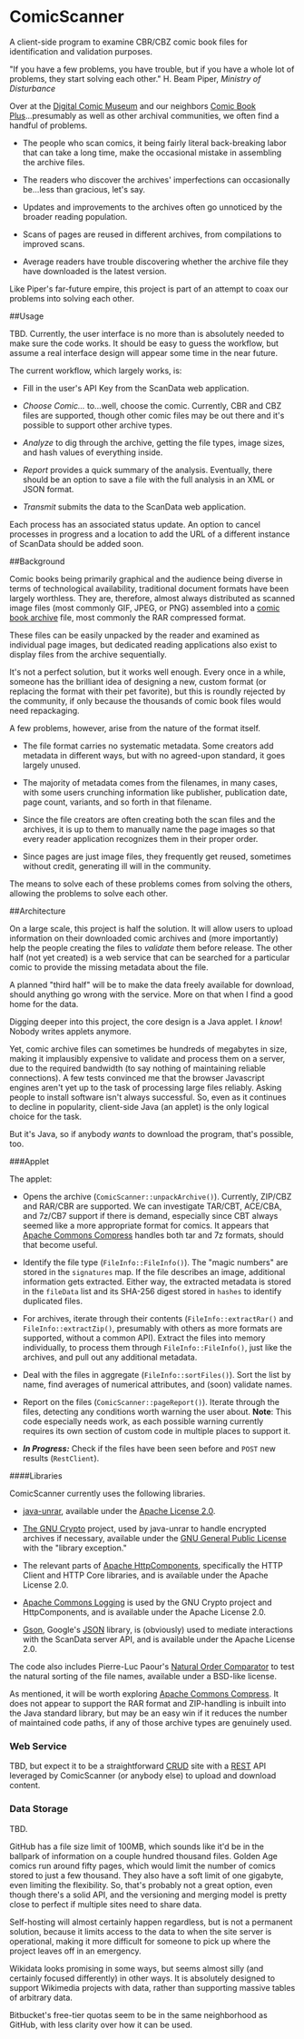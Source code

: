 # ComicScanner
A client-side program to examine CBR/CBZ comic book files for identification and validation purposes.

"If you have a few problems, you have trouble, but if you have a whole lot of problems, they start solving each other."  H. Beam Piper, _Ministry of Disturbance_

Over at the [Digital Comic Museum](http://digitalcomicmuseum.com/) and our neighbors [Comic Book Plus](http://comicbookplus.com/)...presumably as well as other archival communities, we often find a handful of problems.

 - The people who scan comics, it being fairly literal back-breaking labor that can take a long time, make the occasional mistake in assembling the archive files.

 - The readers who discover the archives' imperfections can occasionally be...less than gracious, let's say.

 - Updates and improvements to the archives often go unnoticed by the broader reading population.

 - Scans of pages are reused in different archives, from compilations to improved scans.

 - Average readers have trouble discovering whether the archive file they have downloaded is the latest version.

Like Piper's far-future empire, this project is part of an attempt to coax our problems into solving each other.

##Usage

TBD.  Currently, the user interface is no more than is absolutely needed to make sure the code works.  It should be easy to guess the workflow, but assume a real interface design will appear some time in the near future.

The current workflow, which largely works, is:

 - Fill in the user's API Key from the ScanData web application.

 - _Choose Comic..._ to...well, choose the comic.  Currently, CBR and CBZ files are supported, though other comic files may be out there and it's possible to support other archive types.

 - _Analyze_ to dig through the archive, getting the file types, image sizes, and hash values of everything inside.

 - _Report_ provides a quick summary of the analysis.  Eventually, there should be an option to save a file with the full analysis in an XML or JSON format.

 - _Transmit_ submits the data to the ScanData web application.

Each process has an associated status update.  An option to cancel processes in progress and a location to add the URL of a different instance of ScanData should be added soon.

##Background

Comic books being primarily graphical and the audience being diverse in terms of technological availability, traditional document formats have been largely worthless.  They are, therefore, almost always distributed as scanned image files (most commonly GIF, JPEG, or PNG) assembled into a [comic book archive](https://en.wikipedia.org/wiki/Comic_book_archive) file, most commonly the RAR compressed format.

These files can be easily unpacked by the reader and examined as individual page images, but dedicated reading applications also exist to display files from the archive sequentially.

It's not a perfect solution, but it works well enough.  Every once in a while, someone has the brilliant idea of designing a new, custom format (or replacing the format with their pet favorite), but this is roundly rejected by the community, if only because the thousands of comic book files would need repackaging.

A few problems, however, arise from the nature of the format itself.

 - The file format carries no systematic metadata.  Some creators add metadata in different ways, but with no agreed-upon standard, it goes largely unused.

 - The majority of metadata comes from the filenames, in many cases, with some users crunching information like publisher, publication date, page count, variants, and so forth in that filename.

 - Since the file creators are often creating both the scan files and the archives, it is up to them to manually name the page images so that every reader application recognizes them in their proper order.

 - Since pages are just image files, they frequently get reused, sometimes without credit, generating ill will in the community.

The means to solve each of these problems comes from solving the others, allowing the problems to solve each other.

##Architecture

On a large scale, this project is half the solution.  It will allow users to upload information on their downloaded comic archives and (more importantly) help the people creating the files to _validate_ them before release.  The other half (not yet created) is a web service that can be searched for a particular comic to provide the missing metadata about the file.

A planned "third half" will be to make the data freely available for download, should anything go wrong with the service.  More on that when I find a good home for the data.

Digging deeper into this project, the core design is a Java applet.  I _know_!  Nobody writes applets anymore.

Yet, comic archive files can sometimes be hundreds of megabytes in size, making it implausibly expensive to validate and process them on a server, due to the required bandwidth (to say nothing of maintaining reliable connections).  A few tests convinced me that the browser Javascript engines aren't yet up to the task of processing large files reliably.  Asking people to install software isn't always successful.  So, even as it continues to decline in popularity, client-side Java (an applet) is the only logical choice for the task.

But it's Java, so if anybody _wants_ to download the program, that's possible, too.

###Applet

The applet:

 - Opens the archive (`ComicScanner::unpackArchive()`).  Currently, ZIP/CBZ and RAR/CBR are supported.  We can investigate TAR/CBT, ACE/CBA, and 7z/CB7 support if there is demand, especially since CBT always seemed like a more appropriate format for comics.  It appears that [Apache Commons Compress](https://commons.apache.org/proper/commons-compress/) handles both tar and 7z formats, should that become useful.

 - Identify the file type (`FileInfo::FileInfo()`).  The "magic numbers" are stored in the `signatures` map.  If the file describes an image, additional information gets extracted.  Either way, the extracted metadata is stored in the `fileData` list and its SHA-256 digest stored in `hashes` to identify duplicated files.

 - For archives, iterate through their contents (`FileInfo::extractRar()` and `FileInfo::extractZip()`, presumably with others as more formats are supported, without a common API).  Extract the files into memory individually, to process them through `FileInfo::FileInfo()`, just like the archives, and pull out any additional metadata.

 - Deal with the files in aggregate (`FileInfo::sortFiles()`).  Sort the list by name, find averages of numerical attributes, and (soon) validate names.

 - Report on the files (`ComicScanner::pageReport()`).  Iterate through the files, detecting any conditions worth warning the user about.  __Note__:  This code especially needs work, as each possible warning currently requires its own section of custom code in multiple places to support it.

 - ___In Progress:___  Check if the files have been seen before and `POST` new results (`RestClient`).

####Libraries

ComicScanner currently uses the following libraries.

 - [java-unrar](https://code.google.com/p/java-unrar/), available under the [Apache License 2.0](https://www.apache.org/licenses/LICENSE-2.0).

 - [The GNU Crypto](https://www.gnu.org/software/gnu-crypto/) project, used by java-unrar to handle encrypted archives if necessary, available under the [GNU General Public License](https://www.gnu.org/copyleft/gpl.html) with the "library exception."

 - The relevant parts of [Apache HttpComponents](https://hc.apache.org/), specifically the HTTP Client and HTTP Core libraries, and is available under the Apache License 2.0.

 - [Apache Commons Logging](https://commons.apache.org/proper/commons-logging/) is used by the GNU Crypto project and HttpComponents, and is available under the Apache License 2.0.

 - [Gson](https://github.com/google/gson), Google's [JSON](http://json.org/) library, is (obviously) used to mediate interactions with the ScanData server API, and is available under the Apache License 2.0.

The code also includes Pierre-Luc Paour's [Natural Order Comparator](http://www.java2s.com/Code/Java/Collections-Data-Structure/NaturalOrderComparator.htm) to test the natural sorting of the file names, available under a BSD-like license.

As mentioned, it will be worth exploring [Apache Commons Compress](https://commons.apache.org/proper/commons-compress/).  It does not appear to support the RAR format and ZIP-handling is inbuilt into the Java standard library, but may be an easy win if it reduces the number of maintained code paths, if any of those archive types are genuinely used.

### Web Service

TBD, but expect it to be a straightforward [CRUD](https://en.wikipedia.org/wiki/Create,_read,_update_and_delete) site with a [REST](https://en.wikipedia.org/wiki/Representational_state_transfer) API leveraged by ComicScanner (or anybody else) to upload and download content.

### Data Storage

TBD.

GitHub has a file size limit of 100MB, which sounds like it'd be in the ballpark of information on a couple hundred thousand files.  Golden Age comics run around fifty pages, which would limit the number of comics stored to just a few thousand.  They also have a soft limit of one gigabyte, even limiting the flexibility.  So, that's probably not a great option, even though there's a solid API, and the versioning and merging model is pretty close to perfect if multiple sites need to share data.

Self-hosting will almost certainly happen regardless, but is not a permanent solution, because it limits access to the data to when the site server is operational, making it more difficult for someone to pick up where the project leaves off in an emergency.

Wikidata looks promising in some ways, but seems almost silly (and certainly focused differently) in other ways.  It is absolutely designed to support Wikimedia projects with data, rather than supporting massive tables of arbitrary data.

Bitbucket's free-tier quotas seem to be in the same neighborhood as GitHub, with less clarity over how it can be used.


